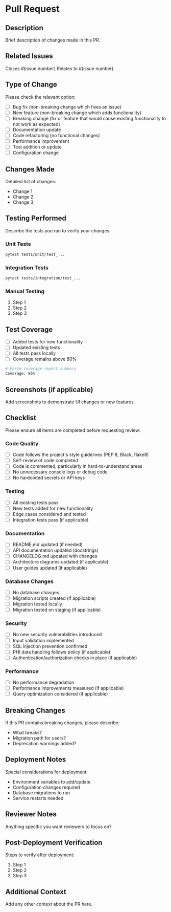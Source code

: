 # Pull Request

## Description
Brief description of changes made in this PR.

## Related Issues
Closes #(issue number)
Relates to #(issue number)

## Type of Change
Please check the relevant option:

- [ ] Bug fix (non-breaking change which fixes an issue)
- [ ] New feature (non-breaking change which adds functionality)
- [ ] Breaking change (fix or feature that would cause existing functionality to not work as expected)
- [ ] Documentation update
- [ ] Code refactoring (no functional changes)
- [ ] Performance improvement
- [ ] Test addition or update
- [ ] Configuration change

## Changes Made
Detailed list of changes:
- Change 1
- Change 2
- Change 3

## Testing Performed
Describe the tests you ran to verify your changes:

### Unit Tests
```bash
pytest tests/unit/test_...
```

### Integration Tests
```bash
pytest tests/integration/test_...
```

### Manual Testing
1. Step 1
2. Step 2
3. Step 3

## Test Coverage
- [ ] Added tests for new functionality
- [ ] Updated existing tests
- [ ] All tests pass locally
- [ ] Coverage remains above 80%

```bash
# Paste coverage report summary
Coverage: 85%
```

## Screenshots (if applicable)
Add screenshots to demonstrate UI changes or new features.

## Checklist
Please ensure all items are completed before requesting review:

### Code Quality
- [ ] Code follows the project's style guidelines (PEP 8, Black, flake8)
- [ ] Self-review of code completed
- [ ] Code is commented, particularly in hard-to-understand areas
- [ ] No unnecessary console logs or debug code
- [ ] No hardcoded secrets or API keys

### Testing
- [ ] All existing tests pass
- [ ] New tests added for new functionality
- [ ] Edge cases considered and tested
- [ ] Integration tests pass (if applicable)

### Documentation
- [ ] README.md updated (if needed)
- [ ] API documentation updated (docstrings)
- [ ] CHANGELOG.md updated with changes
- [ ] Architecture diagrams updated (if applicable)
- [ ] User guides updated (if applicable)

### Database Changes
- [ ] No database changes
- [ ] Migration scripts created (if applicable)
- [ ] Migration tested locally
- [ ] Migration tested on staging (if applicable)

### Security
- [ ] No new security vulnerabilities introduced
- [ ] Input validation implemented
- [ ] SQL injection prevention confirmed
- [ ] PHI data handling follows policy (if applicable)
- [ ] Authentication/authorization checks in place (if applicable)

### Performance
- [ ] No performance degradation
- [ ] Performance improvements measured (if applicable)
- [ ] Query optimization considered (if applicable)

## Breaking Changes
If this PR contains breaking changes, please describe:
- What breaks?
- Migration path for users?
- Deprecation warnings added?

## Deployment Notes
Special considerations for deployment:
- Environment variables to add/update
- Configuration changes required
- Database migrations to run
- Service restarts needed

## Reviewer Notes
Anything specific you want reviewers to focus on?

## Post-Deployment Verification
Steps to verify after deployment:
1. Step 1
2. Step 2
3. Step 3

## Additional Context
Add any other context about the PR here.
